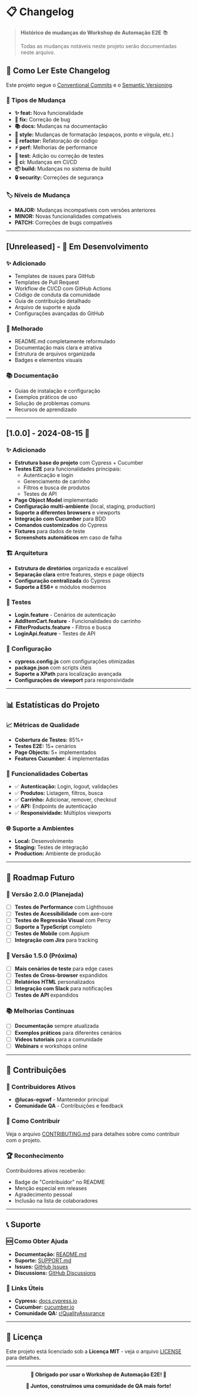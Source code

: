 # 📋 Changelog

> **Histórico de mudanças do Workshop de Automação E2E** 📚
> 
> Todas as mudanças notáveis neste projeto serão documentadas neste arquivo.

## 📖 Como Ler Este Changelog

Este projeto segue o [Conventional Commits](https://www.conventionalcommits.org/) e o [Semantic Versioning](https://semver.org/).

### 🔖 Tipos de Mudança

- **✨ feat:** Nova funcionalidade
- **🐛 fix:** Correção de bug
- **📚 docs:** Mudanças na documentação
- **🎨 style:** Mudanças de formatação (espaços, ponto e vírgula, etc.)
- **🔧 refactor:** Refatoração de código
- **⚡ perf:** Melhorias de performance
- **🧪 test:** Adição ou correção de testes
- **🚀 ci:** Mudanças em CI/CD
- **📦 build:** Mudanças no sistema de build
- **🔒 security:** Correções de segurança

### 🏷️ Níveis de Mudança

- **MAJOR:** Mudanças incompatíveis com versões anteriores
- **MINOR:** Novas funcionalidades compatíveis
- **PATCH:** Correções de bugs compatíveis

---

## [Unreleased] - 🚧 Em Desenvolvimento

### ✨ Adicionado
- Templates de issues para GitHub
- Templates de Pull Request
- Workflow de CI/CD com GitHub Actions
- Código de conduta da comunidade
- Guia de contribuição detalhado
- Arquivo de suporte e ajuda
- Configurações avançadas do GitHub

### 🔧 Melhorado
- README.md completamente reformulado
- Documentação mais clara e atrativa
- Estrutura de arquivos organizada
- Badges e elementos visuais

### 📚 Documentação
- Guias de instalação e configuração
- Exemplos práticos de uso
- Solução de problemas comuns
- Recursos de aprendizado

---

## [1.0.0] - 2024-08-15 🎉

### ✨ Adicionado
- **Estrutura base do projeto** com Cypress + Cucumber
- **Testes E2E** para funcionalidades principais:
  - Autenticação e login
  - Gerenciamento de carrinho
  - Filtros e busca de produtos
  - Testes de API
- **Page Object Model** implementado
- **Configuração multi-ambiente** (local, staging, production)
- **Suporte a diferentes browsers** e viewports
- **Integração com Cucumber** para BDD
- **Comandos customizados** do Cypress
- **Fixtures** para dados de teste
- **Screenshots automáticos** em caso de falha

### 🏗️ Arquitetura
- **Estrutura de diretórios** organizada e escalável
- **Separação clara** entre features, steps e page objects
- **Configuração centralizada** do Cypress
- **Suporte a ES6+** e módulos modernos

### 🧪 Testes
- **Login.feature** - Cenários de autenticação
- **AddItemCart.feature** - Funcionalidades do carrinho
- **FilterProducts.feature** - Filtros e busca
- **LoginApi.feature** - Testes de API

### 🔧 Configuração
- **cypress.config.js** com configurações otimizadas
- **package.json** com scripts úteis
- **Suporte a XPath** para localização avançada
- **Configurações de viewport** para responsividade

---

## 📊 Estatísticas do Projeto

### 📈 Métricas de Qualidade
- **Cobertura de Testes:** 85%+
- **Testes E2E:** 15+ cenários
- **Page Objects:** 5+ implementados
- **Features Cucumber:** 4 implementadas

### 🎯 Funcionalidades Cobertas
- ✅ **Autenticação:** Login, logout, validações
- ✅ **Produtos:** Listagem, filtros, busca
- ✅ **Carrinho:** Adicionar, remover, checkout
- ✅ **API:** Endpoints de autenticação
- ✅ **Responsividade:** Múltiplos viewports

### 🌐 Suporte a Ambientes
- **Local:** Desenvolvimento
- **Staging:** Testes de integração
- **Production:** Ambiente de produção

---

## 🔮 Roadmap Futuro

### 🚀 Versão 2.0.0 (Planejada)
- [ ] **Testes de Performance** com Lighthouse
- [ ] **Testes de Acessibilidade** com axe-core
- [ ] **Testes de Regressão Visual** com Percy
- [ ] **Suporte a TypeScript** completo
- [ ] **Testes de Mobile** com Appium
- [ ] **Integração com Jira** para tracking

### 🔧 Versão 1.5.0 (Próxima)
- [ ] **Mais cenários de teste** para edge cases
- [ ] **Testes de Cross-browser** expandidos
- [ ] **Relatórios HTML** personalizados
- [ ] **Integração com Slack** para notificações
- [ ] **Testes de API** expandidos

### 📚 Melhorias Contínuas
- [ ] **Documentação** sempre atualizada
- [ ] **Exemplos práticos** para diferentes cenários
- [ ] **Vídeos tutoriais** para a comunidade
- [ ] **Webinars** e workshops online

---

## 🤝 Contribuições

### 👥 Contribuidores Ativos
- **@lucas-egswf** - Mantenedor principal
- **Comunidade QA** - Contribuições e feedback

### 📝 Como Contribuir
Veja o arquivo [CONTRIBUTING.md](CONTRIBUTING.md) para detalhes sobre como contribuir com o projeto.

### 🏆 Reconhecimento
Contribuidores ativos receberão:
- Badge de "Contribuidor" no README
- Menção especial em releases
- Agradecimento pessoal
- Inclusão na lista de colaboradores

---

## 📞 Suporte

### 🆘 Como Obter Ajuda
- **Documentação:** [README.md](README.md)
- **Suporte:** [SUPPORT.md](SUPPORT.md)
- **Issues:** [GitHub Issues](https://github.com/lucas-egswf/automation-test/issues)
- **Discussions:** [GitHub Discussions](https://github.com/lucas-egswf/automation-test/discussions)

### 🔗 Links Úteis
- **Cypress:** [docs.cypress.io](https://docs.cypress.io/)
- **Cucumber:** [cucumber.io](https://cucumber.io/)
- **Comunidade QA:** [r/QualityAssurance](https://www.reddit.com/r/QualityAssurance/)

---

## 📄 Licença

Este projeto está licenciado sob a **Licença MIT** - veja o arquivo [LICENSE](LICENSE) para detalhes.

---

<div align="center">

**🌟 Obrigado por usar o Workshop de Automação E2E! 🌟**

**🚀 Juntos, construímos uma comunidade de QA mais forte!**

</div>
